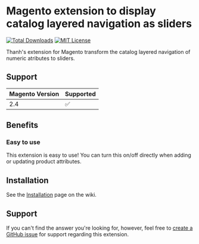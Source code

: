 Magento extension to display catalog layered navigation as sliders
===============================

[![Total Downloads](https://poser.pugx.org/thaiphan/magento-s3/d/total.svg)](https://packagist.org/packages/thanhvo-cse/magento2-filterslider)
[![MIT License](https://poser.pugx.org/thaiphan/magento-s3/license.svg)](https://packagist.org/packages/thanhvo-cse/magento2-filterslider)

Thanh's extension for Magento transform the catalog layered navigation of numeric atributes to sliders.

Support
-------

| Magento Version | Supported                     |
| :-------------- | :---------------------------- |
| 2.4             | :white_check_mark:            |

Benefits
--------

### Easy to use

This extension is easy to use! You can turn this on/off directly when adding or updating product attributes.

Installation
------------

See the [Installation](https://github.com/thanhvo-cse/magento2-filterslider/wiki/Installation) page on the wiki.

Support
-------

If you can't find the answer you're looking for, however, feel free to [create a GitHub issue](https://github.com/thanhvo-cse/magento2-filterslider/issues/new) for support regarding this extension.
